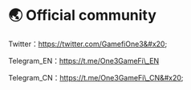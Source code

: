 # 🌏 Official community

Twitter：https://twitter.com/GamefiOne3&#x20;

Telegram\_EN：https://t.me/One3GameFi\_EN

Telegram\_CN：https://t.me/One3GameFi\_CN&#x20;
